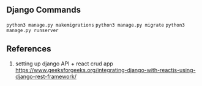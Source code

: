 ## Django Commands ##


`python3 manage.py makemigrations`
`python3 manage.py migrate`
`python3 manage.py runserver`


## References

1. setting up django API + react crud app https://www.geeksforgeeks.org/integrating-django-with-reactjs-using-django-rest-framework/